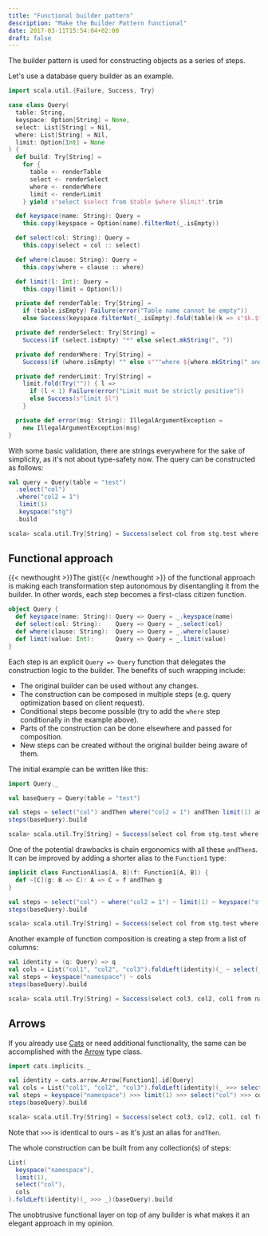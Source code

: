 ```yaml
---
title: "Functional builder pattern"
description: "Make the Builder Pattern functional"
date: 2017-03-11T15:54:04+02:00
draft: false
---
```


The builder pattern is used for constructing objects as a series of steps.

Let's use a database query builder as an example.

```scala
import scala.util.{Failure, Success, Try}

case class Query(
  table: String,
  keyspace: Option[String] = None,
  select: List[String] = Nil,
  where: List[String] = Nil,
  limit: Option[Int] = None
) {
  def build: Try[String] =
    for {
      table <- renderTable
      select <- renderSelect
      where <- renderWhere
      limit <- renderLimit
    } yield s"select $select from $table $where $limit".trim

  def keyspace(name: String): Query =
    this.copy(keyspace = Option(name).filterNot(_.isEmpty))

  def select(col: String): Query =
    this.copy(select = col :: select)

  def where(clause: String): Query =
    this.copy(where = clause :: where)

  def limit(l: Int): Query =
    this.copy(limit = Option(l))

  private def renderTable: Try[String] =
    if (table.isEmpty) Failure(error("Table name cannot be empty"))
    else Success(keyspace.filterNot(_.isEmpty).fold(table)(k => s"$k.$table"))

  private def renderSelect: Try[String] =
    Success(if (select.isEmpty) "*" else select.mkString(", "))

  private def renderWhere: Try[String] =
    Success(if (where.isEmpty) "" else s"""where ${where.mkString(" and ")}""")

  private def renderLimit: Try[String] =
    limit.fold(Try("")) { l =>
      if (l < 1) Failure(error("Limit must be strictly positive"))
      else Success(s"limit $l")
    }

  private def error(msg: String): IllegalArgumentException =
    new IllegalArgumentException(msg)
}
```

With some basic validation, there are strings everywhere for the sake of simplicity, as it's not about type-safety now. The query can be constructed as follows:

```scala
val query = Query(table = "test")
  .select("col")
  .where("col2 = 1")
  .limit(1)
  .keyspace("stg")
  .build

scala> scala.util.Try[String] = Success(select col from stg.test where col2 = 1 limit 1)
```

## Functional approach

{{< newthought >}}The gist{{< /newthought >}} of the functional approach is making each transformation step autonomous by disentangling it from the builder. In other words, each step becomes a first-class citizen function.

```scala
object Query {
  def keyspace(name: String): Query => Query = _.keyspace(name)
  def select(col: String):    Query => Query = _.select(col)
  def where(clause: String):  Query => Query = _.where(clause)
  def limit(value: Int):      Query => Query = _.limit(value)
}
```

Each step is an explicit `Query => Query` function that delegates the construction logic to the builder. The benefits of such wrapping include:

* The original builder can be used without any changes.
* The construction can be composed in multiple steps (e.g. query optimization based on client request).
* Conditional steps become possible (try to add the `where` step conditionally in the example above).
* Parts of the construction can be done elsewhere and passed for composition.
* New steps can be created without the original builder being aware of them.

The initial example can be written like this:

```scala
import Query._

val baseQuery = Query(table = "test")

val steps = select("col") andThen where("col2 = 1") andThen limit(1) andThen keyspace("stg")
steps(baseQuery).build

scala> scala.util.Try[String] = Success(select col from stg.test where col2 = 1 limit 1)
```

One of the potential drawbacks is chain ergonomics with all these `andThen`s. It can be improved by adding a shorter alias to the `Function1` type:

```scala
implicit class FunctionAlias[A, B](f: Function1[A, B]) {
  def ~[C](g: B => C): A => C = f andThen g
}

val steps = select("col") ~ where("col2 = 1") ~ limit(1) ~ keyspace("stg")
steps(baseQuery).build

scala> scala.util.Try[String] = Success(select col from stg.test where col2 = 1 limit 1)
```

Another example of function composition is creating a step from a list of columns:

```scala
val identity = (q: Query) => q
val cols = List("col1", "col2", "col3").foldLeft(identity)(_ ~ select(_))
val steps = keyspace("namespace") ~ cols
steps(baseQuery).build

scala> scala.util.Try[String] = Success(select col3, col2, col1 from namespace.test)
```

## Arrows

If you already use [Cats](https://typelevel.org/cats) or need additional functionality, the same can be accomplished with the [Arrow](https://typelevel.org/cats/typeclasses/arrow.html) type class.

```scala
import cats.implicits._

val identity = cats.arrow.Arrow[Function1].id[Query]
val cols = List("col1", "col2", "col3").foldLeft(identity)(_ >>> select(_))
val steps = keyspace("namespace") >>> limit(1) >>> select("col") >>> cols
steps(baseQuery).build

scala> scala.util.Try[String] = Success(select col3, col2, col1, col from namespace.test  limit 1)
```

Note that `>>>` is identical to ours `~` as it's just an alias for `andThen`.

The whole construction can be built from any collection(s) of steps:

```scala
List(
  keyspace("namespace"),
  limit(1),
  select("col"),
  cols
).foldLeft(identity)(_ >>> _)(baseQuery).build
```

The unobtrusive functional layer on top of any builder is what makes it an elegant approach in my opinion.
